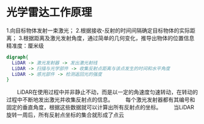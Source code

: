 # 光学雷达工作原理
1.向目标物体发射一束激光；
2.根据接收-反射的时间间隔确定目标物体的实际距离；
3.根据距离及激光发射角度，通过简单的几何变化，推导出物体的位置信息
  精准度：厘米级
```dot
digraph{
  LiDAR -> 激光发射器 -> 发出激光射线
  LiDAR -> 扫描与光学部件 -> 收集反射点距离与该点发生的时间和水平角度
  LiDAR -> 感光部件 -> 检测返回光的强度
}
```
&#8195;&#8195;LiDAR在使用过程中并非静止不动，而是以一定的角速度匀速转动，在转动的过程中不断地发出激光并收集反射点的信息。
&#8195;&#8195;每个激光发射器都有其编号和固定的垂直角度，根据这些数据就可以计算出所有反射点的坐标。
&#8195;&#8195;当LiDAR旋转一周后，所有反射点坐标的集合就形成了点云
